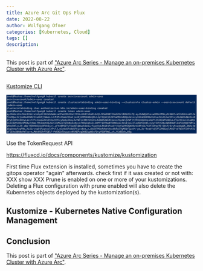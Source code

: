 ```yaml
---
title: Azure Arc Git Ops Flux
date: 2022-08-22
author: Wolfgang Ofner
categories: [Kubernetes, Cloud]
tags: []
description: 
---
```




This post is part of ["Azure Arc Series - Manage an on-premises Kubernetes Cluster with Azure Arc"](/manage-on-premises-kubernetes-with-azure-arc).

## 


<a href="https://kustomize.io" target="_blank" rel="noopener noreferrer">Kustomize CLI</a>


<div class="col-12 col-sm-10 aligncenter">
  <a href="/assets/img/posts/2022/08/Use-the-TokenRequest-API.jpg"><img loading="lazy" src="/assets/img/posts/2022/08/Use-the-TokenRequest-API.jpg" alt="Use the TokenRequest API" /></a>
  
  <p>
   Use the TokenRequest API
  </p>
</div>



https://fluxcd.io/docs/components/kustomize/kustomization


First time Flux extension is installed, sometimes you have to create the gitops operator "again" afterwards. check first if it was created or not with: XXX show XXX
Prune is enabled on one or more of your kustomizations. Deleting a Flux configuration with prune enabled will also delete the Kubernetes objects deployed by the kustomization(s).

## Kustomize - Kubernetes Native Configuration Management


## Conclusion



This post is part of ["Azure Arc Series - Manage an on-premises Kubernetes Cluster with Azure Arc"](/manage-on-premises-kubernetes-with-azure-arc).
